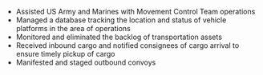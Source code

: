 - Assisted US Army and Marines with Movement Control Team operations
- Managed a database tracking the location and status of vehicle platforms in the area of operations
- Monitored and eliminated the backlog of transportation assets
- Received inbound cargo and notified consignees of cargo arrival to ensure timely pickup of cargo
- Manifested and staged outbound convoys

